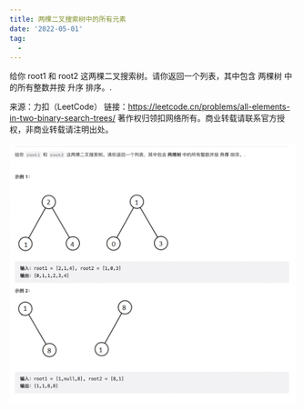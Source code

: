 ```yaml
---
title: 两棵二叉搜索树中的所有元素
date: '2022-05-01'
tag:
  - 
---
```

给你 root1 和 root2 这两棵二叉搜索树。请你返回一个列表，其中包含 两棵树 中的所有整数并按 升序 排序。.

来源：力扣（LeetCode）
链接：<https://leetcode.cn/problems/all-elements-in-two-binary-search-trees/>
著作权归领扣网络所有。商业转载请联系官方授权，非商业转载请注明出处。

![alt](./image/example.png)
